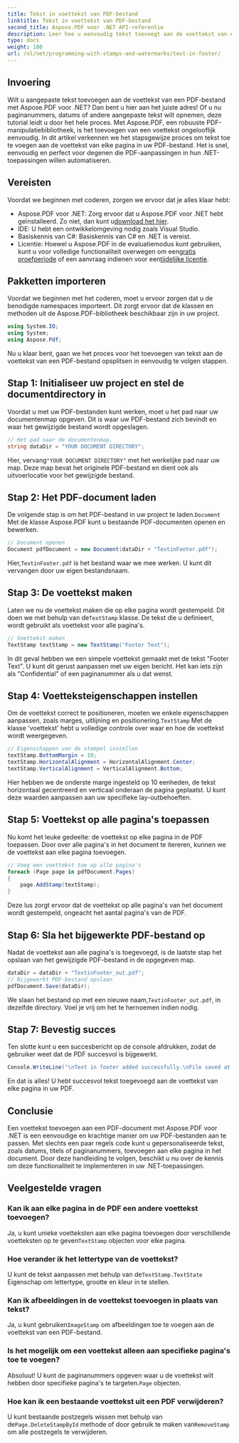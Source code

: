 ```yaml
---
title: Tekst in voettekst van PDF-bestand
linktitle: Tekst in voettekst van PDF-bestand
second_title: Aspose.PDF voor .NET API-referentie
description: Leer hoe u eenvoudig tekst toevoegt aan de voettekst van een PDF-bestand met Aspose.PDF voor .NET. Inclusief stapsgewijze handleiding voor naadloze integratie.
type: docs
weight: 180
url: /nl/net/programming-with-stamps-and-watermarks/text-in-footer/
---
```

## Invoering

Wilt u aangepaste tekst toevoegen aan de voettekst van een PDF-bestand met Aspose.PDF voor .NET? Dan bent u hier aan het juiste adres! Of u nu paginanummers, datums of andere aangepaste tekst wilt opnemen, deze tutorial leidt u door het hele proces. Met Aspose.PDF, een robuuste PDF-manipulatiebibliotheek, is het toevoegen van een voettekst ongelooflijk eenvoudig. In dit artikel verkennen we het stapsgewijze proces om tekst toe te voegen aan de voettekst van elke pagina in uw PDF-bestand. Het is snel, eenvoudig en perfect voor degenen die PDF-aanpassingen in hun .NET-toepassingen willen automatiseren.


## Vereisten

Voordat we beginnen met coderen, zorgen we ervoor dat je alles klaar hebt:

-  Aspose.PDF voor .NET: Zorg ervoor dat u Aspose.PDF voor .NET hebt geïnstalleerd. Zo niet, dan kunt u[download het hier](https://releases.aspose.com/pdf/net/).
- IDE: U hebt een ontwikkelomgeving nodig zoals Visual Studio.
- Basiskennis van C#: Basiskennis van C# en .NET is vereist.
-  Licentie: Hoewel u Aspose.PDF in de evaluatiemodus kunt gebruiken, kunt u voor volledige functionaliteit overwegen om een[gratis proefperiode](https://releases.aspose.com/) of een aanvraag indienen voor een[tijdelijke licentie](https://purchase.aspose.com/temporary-license/).

## Pakketten importeren

Voordat we beginnen met het coderen, moet u ervoor zorgen dat u de benodigde namespaces importeert. Dit zorgt ervoor dat de klassen en methoden uit de Aspose.PDF-bibliotheek beschikbaar zijn in uw project.

```csharp
using System.IO;
using System;
using Aspose.Pdf;
```

Nu u klaar bent, gaan we het proces voor het toevoegen van tekst aan de voettekst van een PDF-bestand opsplitsen in eenvoudig te volgen stappen.

## Stap 1: Initialiseer uw project en stel de documentdirectory in

Voordat u met uw PDF-bestanden kunt werken, moet u het pad naar uw documentenmap opgeven. Dit is waar uw PDF-bestand zich bevindt en waar het gewijzigde bestand wordt opgeslagen.

```csharp
// Het pad naar de documentenmap.
string dataDir = "YOUR DOCUMENT DIRECTORY";
```

 Hier, vervang`"YOUR DOCUMENT DIRECTORY"` met het werkelijke pad naar uw map. Deze map bevat het originele PDF-bestand en dient ook als uitvoerlocatie voor het gewijzigde bestand.

## Stap 2: Het PDF-document laden

 De volgende stap is om het PDF-bestand in uw project te laden.`Document` Met de klasse Aspose.PDF kunt u bestaande PDF-documenten openen en bewerken.

```csharp
// Document openen
Document pdfDocument = new Document(dataDir + "TextinFooter.pdf");
```

 Hier,`TextinFooter.pdf` is het bestand waar we mee werken. U kunt dit vervangen door uw eigen bestandsnaam.

## Stap 3: De voettekst maken

Laten we nu de voettekst maken die op elke pagina wordt gestempeld. Dit doen we met behulp van de`TextStamp` klasse. De tekst die u definieert, wordt gebruikt als voettekst voor alle pagina's.

```csharp
// Voettekst maken
TextStamp textStamp = new TextStamp("Footer Text");
```

In dit geval hebben we een simpele voettekst gemaakt met de tekst "Footer Text". U kunt dit gerust aanpassen met uw eigen bericht. Het kan iets zijn als "Confidential" of een paginanummer als u dat wenst.

## Stap 4: Voetteksteigenschappen instellen

 Om de voettekst correct te positioneren, moeten we enkele eigenschappen aanpassen, zoals marges, uitlijning en positionering.`TextStamp` Met de klasse 'voettekst' hebt u volledige controle over waar en hoe de voettekst wordt weergegeven.

```csharp
// Eigenschappen van de stempel instellen
textStamp.BottomMargin = 10;
textStamp.HorizontalAlignment = HorizontalAlignment.Center;
textStamp.VerticalAlignment = VerticalAlignment.Bottom;
```

Hier hebben we de onderste marge ingesteld op 10 eenheden, de tekst horizontaal gecentreerd en verticaal onderaan de pagina geplaatst. U kunt deze waarden aanpassen aan uw specifieke lay-outbehoeften.

## Stap 5: Voettekst op alle pagina's toepassen

Nu komt het leuke gedeelte: de voettekst op elke pagina in de PDF toepassen. Door over alle pagina's in het document te itereren, kunnen we de voettekst aan elke pagina toevoegen.

```csharp
// Voeg een voettekst toe op alle pagina's
foreach (Page page in pdfDocument.Pages)
{
    page.AddStamp(textStamp);
}
```

Deze lus zorgt ervoor dat de voettekst op alle pagina's van het document wordt gestempeld, ongeacht het aantal pagina's van de PDF.

## Stap 6: Sla het bijgewerkte PDF-bestand op

Nadat de voettekst aan alle pagina's is toegevoegd, is de laatste stap het opslaan van het gewijzigde PDF-bestand in de opgegeven map.

```csharp
dataDir = dataDir + "TextinFooter_out.pdf";
// Bijgewerkt PDF-bestand opslaan
pdfDocument.Save(dataDir);
```

 We slaan het bestand op met een nieuwe naam,`TextinFooter_out.pdf`, in dezelfde directory. Voel je vrij om het te hernoemen indien nodig.

## Stap 7: Bevestig succes

Ten slotte kunt u een succesbericht op de console afdrukken, zodat de gebruiker weet dat de PDF succesvol is bijgewerkt.

```csharp
Console.WriteLine("\nText in footer added successfully.\nFile saved at " + dataDir);
```

En dat is alles! U hebt succesvol tekst toegevoegd aan de voettekst van elke pagina in uw PDF.

## Conclusie

Een voettekst toevoegen aan een PDF-document met Aspose.PDF voor .NET is een eenvoudige en krachtige manier om uw PDF-bestanden aan te passen. Met slechts een paar regels code kunt u gepersonaliseerde tekst, zoals datums, titels of paginanummers, toevoegen aan elke pagina in het document. Door deze handleiding te volgen, beschikt u nu over de kennis om deze functionaliteit te implementeren in uw .NET-toepassingen.

## Veelgestelde vragen

### Kan ik aan elke pagina in de PDF een andere voettekst toevoegen?  
 Ja, u kunt unieke voetteksten aan elke pagina toevoegen door verschillende voetteksten op te geven`TextStamp` objecten voor elke pagina.

### Hoe verander ik het lettertype van de voettekst?  
 U kunt de tekst aanpassen met behulp van de`TextStamp.TextState` Eigenschap om lettertype, grootte en kleur in te stellen.

### Kan ik afbeeldingen in de voettekst toevoegen in plaats van tekst?  
 Ja, u kunt gebruiken`ImageStamp` om afbeeldingen toe te voegen aan de voettekst van een PDF-bestand.

### Is het mogelijk om een voettekst alleen aan specifieke pagina's toe te voegen?  
 Absoluut! U kunt de paginanummers opgeven waar u de voettekst wilt hebben door specifieke pagina's te targeten.`Page` objecten.

### Hoe kan ik een bestaande voettekst uit een PDF verwijderen?  
 U kunt bestaande postzegels wissen met behulp van de`Page.DeleteStampById` methode of door gebruik te maken van`RemoveStamp` om alle postzegels te verwijderen.